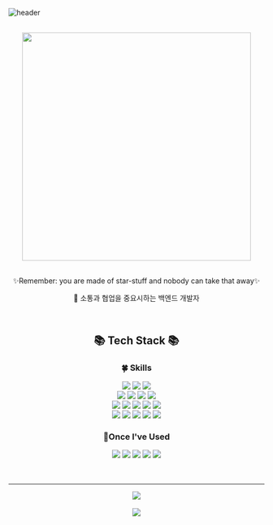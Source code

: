 ![header](https://capsule-render.vercel.app/api?type=wave&color=auto&height=300&section=header&text=Noey%20Github!&fontSize=90)
<br>
<br>
<div align="center">
  <img src="https://i.pinimg.com/originals/5a/08/d7/5a08d7cb8dbb2ae84cec776f6c56eb13.gif" width="450px" height="auto">
  <br>
  <br>
  <p>✨Remember: you are made of star-stuff and nobody can take that away✨</p>
  <p>🌙 소통과 협업을 중요시하는 백엔드 개발자</p>
  <br>
  <h2>📚 Tech Stack 📚</h2>
  <div>
  <h3>🍀 Skills</h3>
    <img src="https://img.shields.io/badge/Java-007396?style=flat&logo=Conda-Forge&logoColor=white" />
    <img src="https://img.shields.io/badge/Spring-6DB33F?style=flat&logo=Spring&logoColor=white"/>
    <img src="https://img.shields.io/badge/SpringBoot-6DB33F?style=flat&logo=Spring Boot&logoColor=white"/>
    <br>
    <img src="https://img.shields.io/badge/MyBatis-000000?style=flat&logo=My Batis&logoColor=white"/>
    <img src="https://img.shields.io/badge/MySQL-4479A1?style=flat&logo=MySQL&logoColor=white"/>
    <img src="https://img.shields.io/badge/Oracle SQL-F80000?style=flat&logo=Oracle&logoColor=white"/>
    <img src="https://img.shields.io/badge/Apache Tomcat-D22128?style=flat&logo=apache&logoColor=white"/>
    <br>
    <img src="https://img.shields.io/badge/HTML5-E34F26?style=flat&logo=HTML5&logoColor=white"/>
    <img src="https://img.shields.io/badge/CSS-1572B6?style=flat&logo=CSS3&logoColor=white"/>
    <img src="https://img.shields.io/badge/JavaScript-F7DF1E?style=flat&logo=JavaScript&logoColor=white"/>
    <img src="https://img.shields.io/badge/jQuery-0769AD?style=flat&logo=jQuery&logoColor=white"/>
    <img src="https://img.shields.io/badge/ajax-4B4B77?style=flat&logo=ajax&logoColor=white"/>
    <br>
    <img src="https://img.shields.io/badge/Bootstrap-7952B3?style=flat&logo=Bootstrap&logoColor=white"/>
    <img src="https://img.shields.io/badge/Slack-4A154B?style=flat&logo=slack&logoColor=white">
	  <img src="https://img.shields.io/badge/Google%20Drive-4285F4?style=flat&logo=googledrive&logoColor=white">
	  <img src="https://img.shields.io/badge/GitHub-181717?style=flat&logo=GitHub&logoColor=white" />
	  <img src="https://img.shields.io/badge/Git-F05032?style=flat&logo=git&logoColor=white">
  </div>
  <div>
  <h3>📖Once I've Used</h3>
    <img src="https://img.shields.io/badge/Thymeleaf-%23005C0F.svg?style=flat&logo=Thymeleaf&logoColor=white">
    <img src="https://img.shields.io/badge/MongoDB-47A248?style=fflat&logo=MongoDB&logoColor=white">
	  <img src="https://img.shields.io/badge/MariaDB-003545?style=flat&logo=mariaDB&logoColor=white">
    <img src="https://img.shields.io/badge/NCP-03C75A.svg?style=flat&logo=Naver&logoColor=white">
    <img src="https://img.shields.io/badge/Figma-F24E1E.svg?style=flat&logo=figma&logoColor=white">
  </div>
  <br>
  <br>
</div>

***

<div align="center">
  <a href="https://github.com/anuraghazra/github-readme-stats">
  <img align="center"src="https://github-readme-stats.vercel.app/api/top-langs/?username=noeypark&langs_count=6&layout=compact&hide_border=true&theme=dracula&hide=CSS,html,SCSS" /> </a>
	<br>
	<br>
  <img align="center" src="https://github-readme-stats.vercel.app/api?username=noeypark&show_icons=true&theme=dracula&hide="/>
 <br>
 <br>
</div>
</div>

